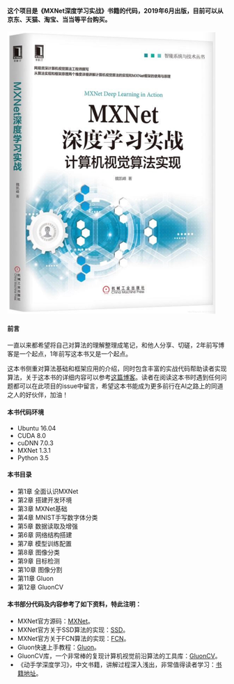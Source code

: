﻿#### 这个项目是《MXNet深度学习实战》书籍的代码，2019年6月出版，目前可以从京东、天猫、淘宝、当当等平台购买。

![](book.jpg)

#### 前言
一直以来都希望将自己对算法的理解整理成笔记，和他人分享、切磋，2年前写博客是一个起点，1年前写这本书又是一个起点。

这本书侧重对算法基础和框架应用的介绍，同时包含丰富的实战代码帮助读者实现算法，关于这本书的详细内容可以参考[这篇博客](https://blog.csdn.net/u014380165/article/details/84556738)。读者在阅读这本书时遇到任何问题都可以在此项目的issue中留言，希望这本书能成为更多前行在AI之路上的同道之人的好伙伴，加油！

#### 本书代码环境
* Ubuntu 16.04
* CUDA 8.0
* cuDNN 7.0.3
* MXNet 1.3.1
* Python 3.5

#### 本书目录
* 第1章 全面认识MXNet
* 第2章 搭建开发环境
* 第3章 MXNet基础
* 第4章 MNIST手写数字体分类
* 第5章 数据读取及增强
* 第6章 网络结构搭建
* 第7章 模型训练配置
* 第8章 图像分类
* 第9章 目标检测
* 第10章 图像分割
* 第11章 Gluon
* 第12章 GluonCV

#### 本书部分代码及内容参考了如下资料，特此注明：
* MXNet官方源码：[MXNet](https://github.com/apache/incubator-mxnet)。
* MXNet官方关于SSD算法的实现：[SSD](https://github.com/apache/incubator-mxnet/tree/master/example/ssd)。
* MXNet官方关于FCN算法的实现：[FCN](//github.com/apache/incubator-mxnet/tree/master/example/fcn-xs)。
* Gluon快速上手教程：[Gluon](https://beta.mxnet.io/guide/crash-course/index.html)。
* GluonCV库，一个非常棒的复现计算机视觉前沿算法的工具库：[GluonCV](https://gluon-cv.mxnet.io/)。
* 《动手学深度学习》，中文书籍，讲解过程深入浅出，非常值得读者学习：[书籍地址](https://zh.gluon.ai/)。